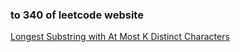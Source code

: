 ### to 340 of leetcode website

[Longest Substring with At Most K Distinct Characters](https://leetcode-cn.com/problems/longest-substring-with-at-most-k-distinct-characters/)